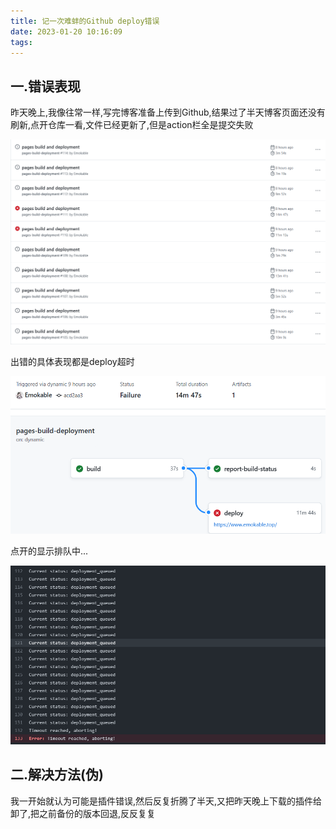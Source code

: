 ```yaml
---
title: 记一次难蚌的Github deploy错误
date: 2023-01-20 10:16:09
tags:
---
```


## 一.错误表现

昨天晚上,我像往常一样,写完博客准备上传到Github,结果过了半天博客页面还没有刷新,点开仓库一看,文件已经更新了,但是action栏全是提交失败

![一排都是,因为我重复hexo d了好几次](Github难蚌的deploy错误/image-20230120101739080.png)

出错的具体表现都是deploy超时

![前两步都是正常的](Github难蚌的deploy错误/image-20230120102930560.png)

点开的显示排队中...

![被超市了](Github难蚌的deploy错误/image-20230120103158041.png)

## 二.解决方法(伪)

我一开始就认为可能是插件错误,然后反复折腾了半天,又把昨天晚上下载的插件给卸了,把之前备份的版本回退,反反复复